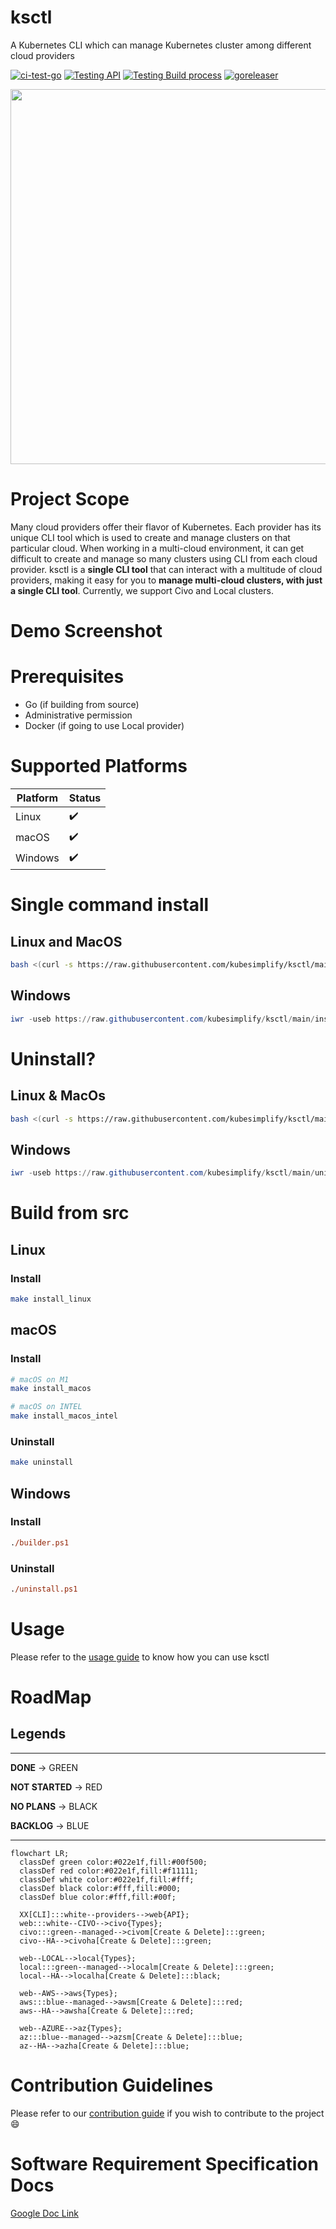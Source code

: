 # ksctl

A Kubernetes CLI which can manage Kubernetes cluster among different cloud providers

[![ci-test-go](https://github.com/kubesimplify/ksctl/actions/workflows/go-fmt.yaml/badge.svg)](https://github.com/kubesimplify/ksctl/actions/workflows/go-fmt.yaml) [![Testing API](https://github.com/kubesimplify/ksctl/actions/workflows/testingAPI.yaml/badge.svg)](https://github.com/kubesimplify/ksctl/actions/workflows/testingAPI.yaml) [![Testing Build process](https://github.com/kubesimplify/ksctl/actions/workflows/testBuilder.yaml/badge.svg)](https://github.com/kubesimplify/ksctl/actions/workflows/testBuilder.yaml) [![goreleaser](https://github.com/kubesimplify/ksctl/actions/workflows/goreleaser.yml/badge.svg)](https://github.com/kubesimplify/ksctl/actions/workflows/goreleaser.yml)

<img src="./img/ksctl.png" style="height: auto!important;width: 600px !important;"/>


# Project Scope

Many cloud providers offer their flavor of Kubernetes. Each provider has its unique CLI tool which is used to create and manage clusters on that particular cloud. When working in a multi-cloud environment, it can get difficult to create and manage so many clusters using CLI from each cloud provider. ksctl is a **single CLI tool** that can interact with a multitude of cloud providers, making it easy for you to **manage multi-cloud clusters, with just a single CLI tool**. Currently, we support Civo and Local clusters.

# Demo Screenshot
<!-- Add the demo screenshots-->



# Prerequisites

- Go (if building from source)
- Administrative permission
- Docker (if going to use Local provider)

# Supported Platforms

Platform | Status
--|--
Linux | :heavy_check_mark:
macOS | :heavy_check_mark:
Windows | :heavy_check_mark:

# Single command install

## Linux and MacOS

```bash
bash <(curl -s https://raw.githubusercontent.com/kubesimplify/ksctl/main/install.sh)
```


## Windows
```powershell
iwr -useb https://raw.githubusercontent.com/kubesimplify/ksctl/main/install.ps1 | iex
```

# Uninstall?

## Linux & MacOs

```bash
bash <(curl -s https://raw.githubusercontent.com/kubesimplify/ksctl/main/uninstall.sh)
```

## Windows
```powershell
iwr -useb https://raw.githubusercontent.com/kubesimplify/ksctl/main/uninstall.ps1 | iex
```

# Build from src
## Linux
### Install


```zsh
make install_linux
```

## macOS
### Install

```zsh
# macOS on M1
make install_macos

# macOS on INTEL
make install_macos_intel
```

### Uninstall
```zsh
make uninstall
```

## Windows
### Install

```ps
./builder.ps1
```

### Uninstall

```ps
./uninstall.ps1
```

# Usage

Please refer to the [usage guide](USAGE.md) to know how you can use ksctl

# RoadMap

## Legends
---
**DONE** -> GREEN

**NOT STARTED** -> RED

**NO PLANS** -> BLACK

**BACKLOG** -> BLUE

---

<!-- <span style="color: black; background-color: red;">DONE</span>
<span style="color: white; background-color: black;">NO PLANS</span>
<span style="color: white; background-color: blue;">BACKLOG</span> -->

```mermaid
flowchart LR;
  classDef green color:#022e1f,fill:#00f500;
  classDef red color:#022e1f,fill:#f11111;
  classDef white color:#022e1f,fill:#fff;
  classDef black color:#fff,fill:#000;
  classDef blue color:#fff,fill:#00f;

  XX[CLI]:::white--providers-->web{API};
  web:::white--CIVO-->civo{Types};
  civo:::green--managed-->civom[Create & Delete]:::green;
  civo--HA-->civoha[Create & Delete]:::green;

  web--LOCAL-->local{Types};
  local:::green--managed-->localm[Create & Delete]:::green;
  local--HA-->localha[Create & Delete]:::black;

  web--AWS-->aws{Types};
  aws:::blue--managed-->awsm[Create & Delete]:::red;
  aws--HA-->awsha[Create & Delete]:::red;
  
  web--AZURE-->az{Types};
  az:::blue--managed-->azsm[Create & Delete]:::blue;
  az--HA-->azha[Create & Delete]:::blue;

```


# Contribution Guidelines
Please refer to our [contribution guide](CONTRIBUTING.md) if you wish to contribute to the project :smile:


# Software Requirement Specification Docs

[Google Doc Link](https://docs.google.com/document/d/1qLGcJly0qWK0dnno6tKXUsm3dd_BpyKl7oi7PLqi6J0/edit?usp=sharing)


